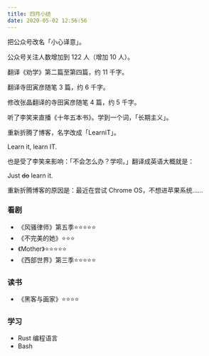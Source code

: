 ```yaml
---
title: 四月小结
date: 2020-05-02 12:56:56
---
```

把公众号改名「小心译意」。

公众号关注人数增加到 122 人（增加 10 人）。

翻译《劝学》第二篇至第四篇，约 11 千字。

翻译寺田寅彦随笔 3 篇，约 6 千字。

修改张晶翻译的寺田寅彦随笔 4 篇，约 5 千字。

听了李笑来直播《十年五本书》。学到一个词，「长期主义」。

重新折腾了博客，名字改成「LearniT」。

Learn it, learn IT.

也是受了李笑来影响：「不会怎么办？学呗。」翻译成英语大概就是：

Just ~~do~~ learn it.

重新折腾博客的原因是：最近在尝试 Chrome OS，不想进苹果系统……

### 看剧
* 《风骚律师》第五季⭐⭐⭐⭐⭐
* 《不完美的她》⭐⭐⭐
* 《Mother》⭐⭐⭐⭐⭐
* 《西部世界》第三季⭐⭐⭐⭐⭐

### 读书
* 《黑客与画家》⭐⭐⭐⭐

### 学习
* Rust 编程语言
* Bash
